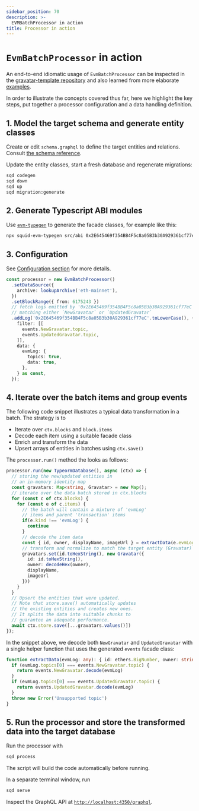 ```yaml
---
sidebar_position: 70
description: >-
  EVMBatchProcessor in action
title: Processor in action
---
```


# `EvmBatchProcessor` in action

An end-to-end idiomatic usage of `EvmBatchProcessor` can be inspected in the [gravatar-template repository](https://github.com/subsquid/gravatar-squid) and also learned from more elaborate [examples](/examples).

In order to illustrate the concepts covered thus far, here we highlight the key steps, put together a processor configuration and a data handling definition.

## 1. Model the target schema and generate entity classes

Create or edit `schema.graphql` to define the target entities and relations. Consult [the schema reference](/basics/schema-file).

Update the entity classes, start a fresh database and regenerate migrations:
```bash
sqd codegen
sqd down
sqd up
sqd migration:generate
```

## 2. Generate Typescript ABI modules

Use [`evm-typegen`](/evm-indexing/squid-evm-typegen) to generate the facade classes, for example like this:
```bash
npx squid-evm-typegen src/abi 0x2E645469f354BB4F5c8a05B3b30A929361cf77eC#Gravity --clean
```

## 3. Configuration

See [Configuration section](/evm-indexing/configuration) for more details.

```ts
const processor = new EvmBatchProcessor()
  .setDataSource({
    archive: lookupArchive('eth-mainnet'),
  })
  .setBlockRange({ from: 6175243 })
  // fetch logs emitted by '0x2E645469f354BB4F5c8a05B3b30A929361cf77eC'
  // matching either `NewGravatar` or `UpdatedGravatar`
  .addLog('0x2E645469f354BB4F5c8a05B3b30A929361cf77eC'.toLowerCase(), {
    filter: [[
      events.NewGravatar.topic,
      events.UpdatedGravatar.topic,
    ]],
    data: {
      evmLog: {
        topics: true,
        data: true,
      },
    } as const,
  });
```

## 4. Iterate over the batch items and group events

The following code snippet illustrates a typical data transformation in a batch. The strategy is to

- Iterate over `ctx.blocks` and `block.items`
- Decode each item using a suitable facade class
- Enrich and transform the data 
- Upsert arrays of entities in batches using `ctx.save()`

The `processor.run()` method the looks as follows:

```ts
processor.run(new TypeormDatabase(), async (ctx) => {
  // storing the new/updated entities in
  // an in-memory identity map
  const gravatars: Map<string, Gravatar> = new Map();
  // iterate over the data batch stored in ctx.blocks
  for (const c of ctx.blocks) {
    for (const e of c.items) {
      // the batch will contain a mixture of 'evmLog'
      // items and parent 'transaction' items
      if(e.kind !== 'evmLog') {
        continue
      }
      // decode the item data
      const { id, owner, displayName, imageUrl } = extractData(e.evmLog)
      // transform and normalize to match the target entity (Gravatar)
      gravatars.set(id.toHexString(), new Gravatar({
        id: id.toHexString(),
        owner: decodeHex(owner),
        displayName,
        imageUrl
      })) 
    }
  }
  // Upsert the entities that were updated.
  // Note that store.save() automatically updates 
  // the existing entities and creates new ones.
  // It splits the data into suitable chunks to
  // guarantee an adequate performance.
  await ctx.store.save([...gravatars.values()])
});
```

In the snippet above, we decode both `NewGravatar` and `UpdatedGravatar` with a single helper function that uses the 
generated `events` facade class:
```ts
function extractData(evmLog: any): { id: ethers.BigNumber, owner: string, displayName: string, imageUrl: string} {
  if (evmLog.topics[0] === events.NewGravatar.topic) {
    return events.NewGravatar.decode(evmLog)
  }
  if (evmLog.topics[0] === events.UpdatedGravatar.topic) {
    return events.UpdatedGravatar.decode(evmLog)
  }
  throw new Error('Unsupported topic')
}
```

## 5. Run the processor and store the transformed data into the target database

Run the processor with
```bash
sqd process
```
The script will build the code automatically before running.

In a separate terminal window, run
```bash
sqd serve
```
Inspect the GraphQL API at [`http://localhost:4350/graphql`](http://localhost:4350/graphql).
